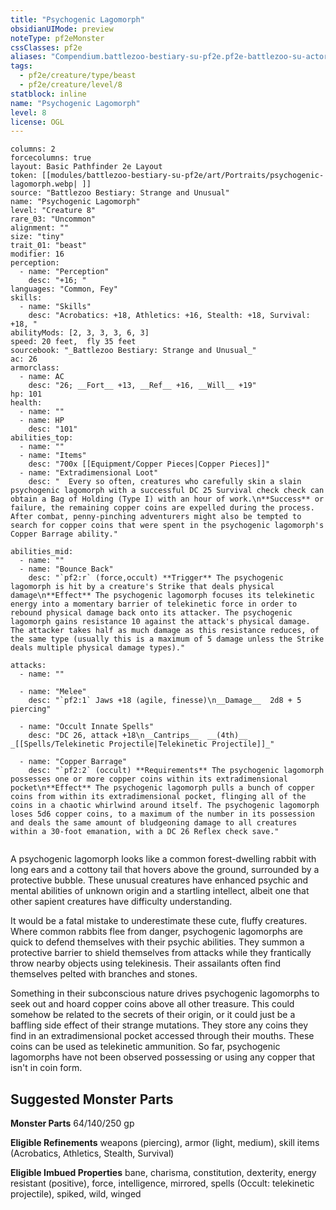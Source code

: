 ```yaml
---
title: "Psychogenic Lagomorph"
obsidianUIMode: preview
noteType: pf2eMonster
cssClasses: pf2e
aliases: "Compendium.battlezoo-bestiary-su-pf2e.pf2e-battlezoo-su-actors.Actor.I0V4kP7S9QiFjLv1" 
tags:
  - pf2e/creature/type/beast
  - pf2e/creature/level/8
statblock: inline
name: "Psychogenic Lagomorph"
level: 8
license: OGL
---
```


```statblock
columns: 2
forcecolumns: true
layout: Basic Pathfinder 2e Layout
token: [[modules/battlezoo-bestiary-su-pf2e/art/Portraits/psychogenic-lagomorph.webp| ]]
source: "Battlezoo Bestiary: Strange and Unusual"
name: "Psychogenic Lagomorph"
level: "Creature 8"
rare_03: "Uncommon"
alignment: ""
size: "tiny"
trait_01: "beast"
modifier: 16
perception:
  - name: "Perception"
    desc: "+16; "
languages: "Common, Fey"
skills:
  - name: "Skills"
    desc: "Acrobatics: +18, Athletics: +16, Stealth: +18, Survival: +18, "
abilityMods: [2, 3, 3, 3, 6, 3]
speed: 20 feet,  fly 35 feet
sourcebook: "_Battlezoo Bestiary: Strange and Unusual_"
ac: 26
armorclass:
  - name: AC
    desc: "26; __Fort__ +13, __Ref__ +16, __Will__ +19"
hp: 101
health:
  - name: ""
  - name: HP
    desc: "101"
abilities_top:
  - name: ""
  - name: "Items"
    desc: "700x [[Equipment/Copper Pieces|Copper Pieces]]"
  - name: "Extradimensional Loot"
    desc: "  Every so often, creatures who carefully skin a slain psychogenic lagomorph with a successful DC 25 Survival check check can obtain a Bag of Holding (Type I) with an hour of work.\n**Success** or failure, the remaining copper coins are expelled during the process. After combat, penny-pinching adventurers might also be tempted to search for copper coins that were spent in the psychogenic lagomorph's Copper Barrage ability."

abilities_mid:
  - name: ""
  - name: "Bounce Back"
    desc: "`pf2:r` (force,occult) **Trigger** The psychogenic lagomorph is hit by a creature's Strike that deals physical damage\n**Effect** The psychogenic lagomorph focuses its telekinetic energy into a momentary barrier of telekinetic force in order to rebound physical damage back onto its attacker. The psychogenic lagomorph gains resistance 10 against the attack's physical damage. The attacker takes half as much damage as this resistance reduces, of the same type (usually this is a maximum of 5 damage unless the Strike deals multiple physical damage types)."

attacks:
  - name: ""

  - name: "Melee"
    desc: "`pf2:1` Jaws +18 (agile, finesse)\n__Damage__  2d8 + 5 piercing"

  - name: "Occult Innate Spells"
    desc: "DC 26, attack +18\n__Cantrips__  __(4th)__ _[[Spells/Telekinetic Projectile|Telekinetic Projectile]]_"

  - name: "Copper Barrage"
    desc: "`pf2:2` (occult) **Requirements** The psychogenic lagomorph possesses one or more copper coins within its extradimensional pocket\n**Effect** The psychogenic lagomorph pulls a bunch of copper coins from within its extradimensional pocket, flinging all of the coins in a chaotic whirlwind around itself. The psychogenic lagomorph loses 5d6 copper coins, to a maximum of the number in its possession and deals the same amount of bludgeoning damage to all creatures within a 30-foot emanation, with a DC 26 Reflex check save."
 
```



A psychogenic lagomorph looks like a common forest-dwelling rabbit with long ears and a cottony tail that hovers above the ground, surrounded by a protective bubble. These unusual creatures have enhanced psychic and mental abilities of unknown origin and a startling intellect, albeit one that other sapient creatures have difficulty understanding.

It would be a fatal mistake to underestimate these cute, fluffy creatures. Where common rabbits flee from danger, psychogenic lagomorphs are quick to defend themselves with their psychic abilities. They summon a protective barrier to shield themselves from attacks while they frantically throw nearby objects using telekinesis. Their assailants often find themselves pelted with branches and stones.

Something in their subconscious nature drives psychogenic lagomorphs to seek out and hoard copper coins above all other treasure. This could somehow be related to the secrets of their origin, or it could just be a baffling side effect of their strange mutations. They store any coins they find in an extradimensional pocket accessed through their mouths. These coins can be used as telekinetic ammunition. So far, psychogenic lagomorphs have not been observed possessing or using any copper that isn't in coin form.

## Suggested Monster Parts

**Monster Parts** 64/140/250 gp

**Eligible Refinements** weapons (piercing), armor (light, medium), skill items (Acrobatics, Athletics, Stealth, Survival)

**Eligible Imbued Properties** bane, charisma, constitution, dexterity, energy resistant (positive), force, intelligence, mirrored, spells (Occult: telekinetic projectile), spiked, wild, winged
